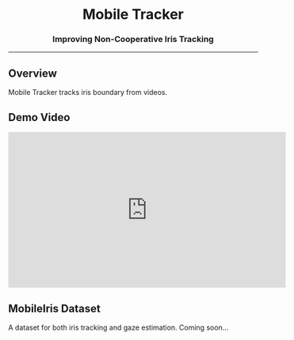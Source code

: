 <style>
.markdown-body h1 {
    border-bottom: none
}
</style>
<div>
    <br><br><br>
    <h1 style="text-align:center;"><b>Mobile Tracker</b></h1>
	<h3 style="text-align:center;">Improving Non-Cooperative Iris Tracking</h3>
</div>



------



## **Overview**

Mobile Tracker tracks iris boundary from videos.

## Demo Video

<iframe width="560" height="315" src="https://www.youtube.com/embed/8KmEk8sQ_QA" title="YouTube video player" frameborder="0" allow="accelerometer; autoplay; clipboard-write; encrypted-media; gyroscope; picture-in-picture" allowfullscreen></iframe>

## **MobileIris Dataset**

A dataset for both iris tracking and gaze estimation.
Coming soon...

